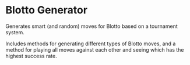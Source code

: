 # Blotto Generator

 Generates smart (and random) moves for Blotto based on a tournament system.

Includes methods for generating different types of Blotto moves, and a method for playing all moves against each other and seeing which has the highest success rate.
